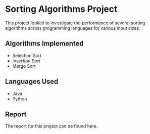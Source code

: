 # Sorting Algorithms Project
This project looked to investigate the performance of several sorting algorithms across programming languages for various input sizes.

## Algorithms Implemented
- Selection Sort
- Insertion Sort
- Merge Sort 

## Languages Used
- Java 
- Python 

## Report
The report for this project can be found here.
